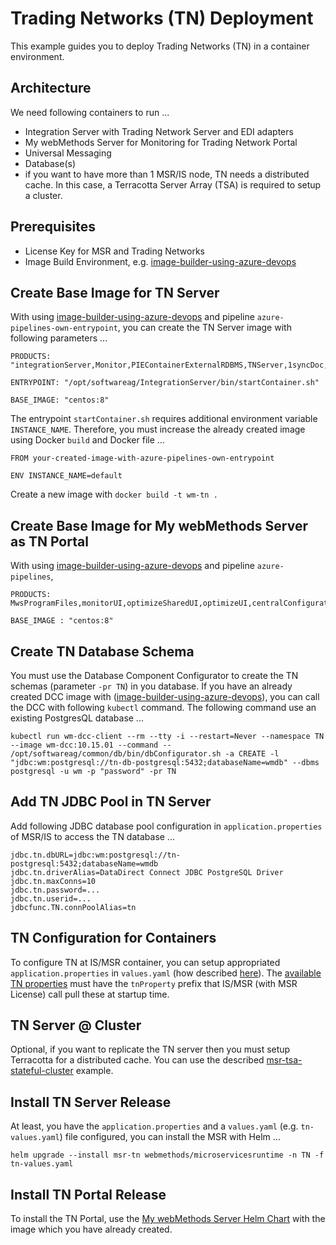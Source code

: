 # Trading Networks (TN) Deployment

This example guides you to deploy Trading Networks (TN) in a container environment.

## Architecture

We need following containers to run ...

* Integration Server with Trading Network Server and EDI adapters
* My webMethods Server for Monitoring for Trading Network Portal
* Universal Messaging
* Database(s)
* if you want to have more than 1 MSR/IS node, TN needs a distributed cache. In this case, a Terracotta Server Array (TSA) is required to setup a cluster.

## Prerequisites

* License Key for MSR and Trading Networks
* Image Build Environment, e.g. [image-builder-using-azure-devops](../../../utils/image-builder-using-azure-devops/README.md)

## Create Base Image for TN Server

With using [image-builder-using-azure-devops](../../../utils/image-builder-using-azure-devops/README.md) and pipeline `azure-pipelines-own-entrypoint`, you can create the TN Server image with following parameters ...

```
PRODUCTS: "integrationServer,Monitor,PIEContainerExternalRDBMS,TNServer,1syncDoc,1sync,EDIINT,EDICore,EDIEANCOM,EDIODETTE,EDITRADACOMS,EDIUCS,EDIUNEDIFACTMisc,EDIUNEDIFACT1990,EDIUNEDIFACT1991,EDIUNEDIFACT1992,EDIUNEDIFACT1993,EDIUNEDIFACT1994,EDIUNEDIFACT1995,EDIUNEDIFACT1996,EDIUNEDIFACT1997,EDIUNEDIFACT1998,EDIUNEDIFACT1999,EDIUNEDIFACT2000,EDIUNEDIFACT2001,EDIUNEDIFACT2002,EDIUNEDIFACT2003,EDIUNEDIFACT2004,EDIUNEDIFACT2005,EDIUNEDIFACT2006,EDIUNEDIFACT2007,EDIUNEDIFACT2008,EDIUNEDIFACT2009,EDIUNEDIFACT2010,EDIUNEDIFACT2011,EbXMLCore"

ENTRYPOINT: "/opt/softwareag/IntegrationServer/bin/startContainer.sh"

BASE_IMAGE: "centos:8"
```

The entrypoint `startContainer.sh` requires additional environment variable `INSTANCE_NAME`. Therefore, you must increase the already created image using Docker `build` and Docker file ...

```
FROM your-created-image-with-azure-pipelines-own-entrypoint

ENV INSTANCE_NAME=default
```

Create a new image with `docker build -t wm-tn .`

## Create Base Image for My webMethods Server as TN Portal

With using [image-builder-using-azure-devops](../../../utils/image-builder-using-azure-devops/README.md) and pipeline `azure-pipelines`, 

```
PRODUCTS: MwsProgramFiles,monitorUI,optimizeSharedUI,optimizeUI,centralConfiguratorUI,TNPortal

BASE_IMAGE : "centos:8"
```

## Create TN Database Schema

You must use the Database Component Configurator to create the TN schemas (parameter `-pr TN`) in you database. If you have an already created DCC image with ([image-builder-using-azure-devops](../../../utils/image-builder-using-azure-devops/README.md)), you can call the DCC with following `kubectl` command. The following command use an existing PostgresQL database ...

```
kubectl run wm-dcc-client --rm --tty -i --restart=Never --namespace TN --image wm-dcc:10.15.01 --command -- /opt/softwareag/common/db/bin/dbConfigurator.sh -a CREATE -l "jdbc:wm:postgresql://tn-db-postgresql:5432;databaseName=wmdb" --dbms postgresql -u wm -p "password" -pr TN
```

## Add TN JDBC Pool in TN Server

Add following JDBC database pool configuration in `application.properties` of MSR/IS to access the TN database ...

```
jdbc.tn.dbURL=jdbc:wm:postgresql://tn-postgresql:5432;databaseName=wmdb
jdbc.tn.driverAlias=DataDirect Connect JDBC PostgreSQL Driver
jdbc.tn.maxConns=10
jdbc.tn.password=...
jdbc.tn.userid=...
jdbcfunc.TN.connPoolAlias=tn
```

## TN Configuration for Containers

To configure TN at IS/MSR container, you can setup appropriated `application.properties` in `values.yaml` (how described [here](https://documentation.softwareag.com/webmethods/trading_networks/otn10-15/webhelp/otn-webhelp/#page/otn-webhelp%2Fto-tn_4.html%23)). The [available TN properties](https://documentation.softwareag.com/webmethods/trading_networks/otn10-15/webhelp/otn-webhelp/#page/otn-webhelp%2Fto-app_tn_config_props.html%23) must have the `tnProperty` prefix that IS/MSR (with MSR License) call pull these at startup time.

## TN Server @ Cluster

Optional, if you want to replicate the TN server then you must setup Terracotta for a distributed cache. You can use the described [msr-tsa-stateful-cluster](../msr-tsa-stateful-cluster/README.md) example.

## Install TN Server Release

At least, you have the `application.properties` and a `values.yaml` (e.g. `tn-values.yaml`) file configured, you can install the MSR with Helm ...

```
helm upgrade --install msr-tn webmethods/microservicesruntime -n TN -f tn-values.yaml
```

## Install TN Portal Release

To install the TN Portal, use the [My webMethods Server Helm Chart](../../../mywebmethodsserver/helm/README.md) with the image which you have already created.
